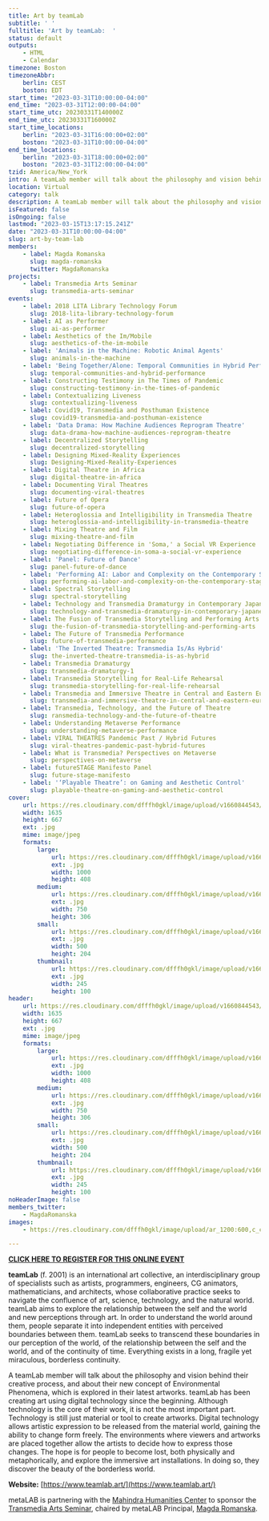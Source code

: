 ```yaml
---
title: Art by teamLab
subtitle: ' '
fulltitle: 'Art by teamLab:  '
status: default
outputs:
    - HTML
    - Calendar
timezone: Boston
timezoneAbbr:
    berlin: CEST
    boston: EDT
start_time: "2023-03-31T10:00:00-04:00"
end_time: "2023-03-31T12:00:00-04:00"
start_time_utc: 20230331T140000Z
end_time_utc: 20230331T160000Z
start_time_locations:
    berlin: "2023-03-31T16:00:00+02:00"
    boston: "2023-03-31T10:00:00-04:00"
end_time_locations:
    berlin: "2023-03-31T18:00:00+02:00"
    boston: "2023-03-31T12:00:00-04:00"
tzid: America/New_York
intro: A teamLab member will talk about the philosophy and vision behind their creative process, and about their new concept Environmental Phenomena, which is explored in their latest artworks.
location: Virtual
category: talk
description: A teamLab member will talk about the philosophy and vision behind their creative process, and about their new concept Environmental Phenomena, which …
isFeatured: false
isOngoing: false
lastmod: "2023-03-15T13:17:15.241Z"
date: "2023-03-31T10:00:00-04:00"
slug: art-by-team-lab
members:
    - label: Magda Romanska
      slug: magda-romanska
      twitter: MagdaRomanska
projects:
    - label: Transmedia Arts Seminar
      slug: transmedia-arts-seminar
events:
    - label: 2018 LITA Library Technology Forum
      slug: 2018-lita-library-technology-forum
    - label: AI as Performer
      slug: ai-as-performer
    - label: Aesthetics of the Im/Mobile
      slug: aesthetics-of-the-im-mobile
    - label: 'Animals in the Machine: Robotic Animal Agents'
      slug: animals-in-the-machine
    - label: 'Being Together/Alone: Temporal Communities in Hybrid Performances'
      slug: temporal-communities-and-hybrid-performance
    - label: Constructing Testimony in The Times of Pandemic
      slug: constructing-testimony-in-the-times-of-pandemic
    - label: Contextualizing Liveness
      slug: contextualizing-liveness
    - label: Covid19, Transmedia and Posthuman Existence
      slug: covid19-transmedia-and-posthuman-existence
    - label: 'Data Drama: How Machine Audiences Reprogram Theatre'
      slug: data-drama-how-machine-audiences-reprogram-theatre
    - label: Decentralized Storytelling
      slug: decentralized-storytelling
    - label: Designing Mixed-Reality Experiences
      slug: Designing-Mixed-Reality-Experiences
    - label: Digital Theatre in Africa
      slug: digital-theatre-in-africa
    - label: Documenting Viral Theatres
      slug: documenting-viral-theatres
    - label: Future of Opera
      slug: future-of-opera
    - label: Heteroglossia and Intelligibility in Transmedia Theatre
      slug: heteroglossia-and-intelligibility-in-transmedia-theatre
    - label: Mixing Theatre and Film
      slug: mixing-theatre-and-film
    - label: Negotiating Difference in 'Soma,' a Social VR Experience
      slug: negotiating-difference-in-soma-a-social-vr-experience
    - label: 'Panel: Future of Dance'
      slug: panel-future-of-dance
    - label: 'Performing AI: Labor and Complexity on the Contemporary Stage'
      slug: performing-ai-labor-and-complexity-on-the-contemporary-stage
    - label: Spectral Storytelling
      slug: spectral-storytelling
    - label: Technology and Transmedia Dramaturgy in Contemporary Japanese Performing Arts
      slug: technology-and-transmedia-dramaturgy-in-contemporary-japanese-performing-arts
    - label: The Fusion of Transmedia Storytelling and Performing Arts
      slug: the-fusion-of-transmedia-storytelling-and-performing-arts
    - label: The Future of Transmedia Performance
      slug: future-of-transmedia-performance
    - label: 'The Inverted Theatre: Transmedia Is/As Hybrid'
      slug: the-inverted-theatre-transmedia-is-as-hybrid
    - label: Transmedia Dramaturgy
      slug: transmedia-dramaturgy-1
    - label: Transmedia Storytelling for Real-Life Rehearsal
      slug: transmedia-storytelling-for-real-life-rehearsal
    - label: Transmedia and Immersive Theatre in Central and Eastern Europe
      slug: transmedia-and-immersive-theatre-in-central-and-eastern-europe
    - label: Transmedia, Technology, and the Future of Theatre
      slug: ransmedia-technology-and-the-future-of-theatre
    - label: Understanding Metaverse Performance
      slug: understanding-metaverse-performance
    - label: VIRAL THEATRES Pandemic Past / Hybrid Futures
      slug: viral-theatres-pandemic-past-hybrid-futures
    - label: What is Transmedia? Perspectives on Metaverse
      slug: perspectives-on-metaverse
    - label: futureSTAGE Manifesto Panel
      slug: future-stage-manifesto
    - label: '‘Playable Theatre’: on Gaming and Aesthetic Control'
      slug: playable-theatre-on-gaming-and-aesthetic-control
cover:
    url: https://res.cloudinary.com/dfffh0gkl/image/upload/v1660844543/team_LAB_9d2249397b.jpg
    width: 1635
    height: 667
    ext: .jpg
    mime: image/jpeg
    formats:
        large:
            url: https://res.cloudinary.com/dfffh0gkl/image/upload/v1660844544/large_team_LAB_9d2249397b.jpg
            ext: .jpg
            width: 1000
            height: 408
        medium:
            url: https://res.cloudinary.com/dfffh0gkl/image/upload/v1660844545/medium_team_LAB_9d2249397b.jpg
            ext: .jpg
            width: 750
            height: 306
        small:
            url: https://res.cloudinary.com/dfffh0gkl/image/upload/v1660844545/small_team_LAB_9d2249397b.jpg
            ext: .jpg
            width: 500
            height: 204
        thumbnail:
            url: https://res.cloudinary.com/dfffh0gkl/image/upload/v1660844544/thumbnail_team_LAB_9d2249397b.jpg
            ext: .jpg
            width: 245
            height: 100
header:
    url: https://res.cloudinary.com/dfffh0gkl/image/upload/v1660844543/team_LAB_9d2249397b.jpg
    width: 1635
    height: 667
    ext: .jpg
    mime: image/jpeg
    formats:
        large:
            url: https://res.cloudinary.com/dfffh0gkl/image/upload/v1660844544/large_team_LAB_9d2249397b.jpg
            ext: .jpg
            width: 1000
            height: 408
        medium:
            url: https://res.cloudinary.com/dfffh0gkl/image/upload/v1660844545/medium_team_LAB_9d2249397b.jpg
            ext: .jpg
            width: 750
            height: 306
        small:
            url: https://res.cloudinary.com/dfffh0gkl/image/upload/v1660844545/small_team_LAB_9d2249397b.jpg
            ext: .jpg
            width: 500
            height: 204
        thumbnail:
            url: https://res.cloudinary.com/dfffh0gkl/image/upload/v1660844544/thumbnail_team_LAB_9d2249397b.jpg
            ext: .jpg
            width: 245
            height: 100
noHeaderImage: false
members_twitter:
    - MagdaRomanska
images:
    - https://res.cloudinary.com/dfffh0gkl/image/upload/ar_1200:600,c_crop/c_limit,h_1200,w_600/v1660844543/team_LAB_9d2249397b.jpg

---
```

**[CLICK HERE TO REGISTER FOR THIS ONLINE EVENT](https://harvard.zoom.us/webinar/register/WN_sLSXa7ZaTqKmvWDEkzKjEQ)**

**teamLab** (f. 2001) is an international art collective, an interdisciplinary group of specialists such as artists, programmers, engineers, CG animators, mathematicians, and architects, whose collaborative practice seeks to navigate the confluence of art, science, technology, and the natural world. teamLab aims to explore the relationship between the self and the world and new perceptions through art. In order to understand the world around them, people separate it into independent entities with perceived boundaries between them. teamLab seeks to transcend these boundaries in our perception of the world, of the relationship between the self and the world, and of the continuity of time. Everything exists in a long, fragile yet miraculous, borderless continuity.

A teamLab member will talk about the philosophy and vision behind their creative process, and about their new concept of Environmental Phenomena, which is explored in their latest artworks. teamLab has been creating art using digital technology since the beginning. Although technology is the core of their work, it is not the most important part. Technology is still just material or tool to create artworks. Digital technology allows artistic expression to be released from the material world, gaining the ability to change form freely. The environments where viewers and artworks are placed together allow the artists to decide how to express those changes. The hope is for people to become lost, both physically and metaphorically, and explore the immersive art installations. In doing so, they discover the beauty of the borderless world.

**Website:** [https://www.teamlab.art/](https://www.teamlab.art/)

metaLAB is partnering with the [Mahindra Humanities Center](https://mahindrahumanities.fas.harvard.edu/transmedia-arts) to sponsor the [Transmedia Arts Seminar]( https://mlml.io/p/transmedia-arts-seminar/), chaired by metaLAB Principal, [Magda Romanska]( https://mlml.io/m/magda-romanska/).